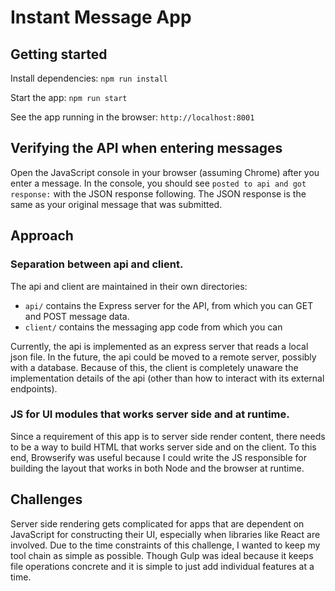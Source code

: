 # Instant Message App

## Getting started

Install dependencies:
`npm run install`

Start the app:
`npm run start`

See the app running in the browser:
`http://localhost:8001`

## Verifying the API when entering messages

Open the JavaScript console in your browser (assuming Chrome) after you enter a message. In the console, you should see `posted to api and got response:` with the JSON response following. The JSON response is the same as your original message that was submitted.

## Approach

### Separation between api and client.

The api and client are maintained in their own directories:

- `api/` contains the Express server for the API, from which you can GET and POST message data.
- `client/` contains the messaging app code from which you can

Currently, the api is implemented as an express server that reads a local json file. In the future, the api could be moved to a remote server, possibly with a database. Because of this, the client is completely unaware the implementation details of the api (other than how to interact with its external endpoints).

### JS for UI modules that works server side and at runtime.

Since a requirement of this app is to server side render content, there needs to be a way to build HTML that works server side and on the client. To this end, Browserify was useful because I could write the JS responsible for building the layout that works in both Node and the browser at runtime.

## Challenges

Server side rendering gets complicated for apps that are dependent on JavaScript for constructing their UI, especially when libraries like React are involved. Due to the time constraints of this challenge, I wanted to keep my tool chain as simple as possible. Though Gulp was ideal because it keeps file operations concrete and it is simple to just add individual features at a time.
